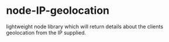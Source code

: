 # node-IP-geolocation
lightweight node library which will return details about the clients geolocation from the IP supplied. 
